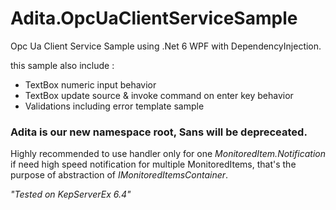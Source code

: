 # Adita.OpcUaClientServiceSample
Opc Ua Client Service Sample using .Net 6 WPF with DependencyInjection.

this sample also include :
* TextBox numeric input behavior
* TextBox update source & invoke command on enter key behavior
* Validations including error template sample

### **Adita** is our new namespace root, **Sans** will be depreceated.

Highly recommended to use handler only for one *MonitoredItem.Notification* if need high speed notification for multiple MonitoredItems, that's the purpose of abstraction of *IMonitoredItemsContainer*.

*"Tested on KepServerEx 6.4"*
